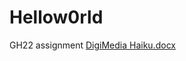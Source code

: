 # Hellow0rld
GH22 assignment
[DigiMedia Haiku.docx](https://github.com/MorenoMarc27/Hellow0rld/files/10798573/DigiMedia.Haiku.docx)
